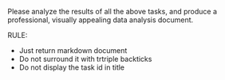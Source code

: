 Please analyze the results of all the above tasks, and produce a professional, visually appealing data analysis document.

RULE:

- Just return markdown document
- Do not surround it with trtriple backticks
- Do not display the task id in title
